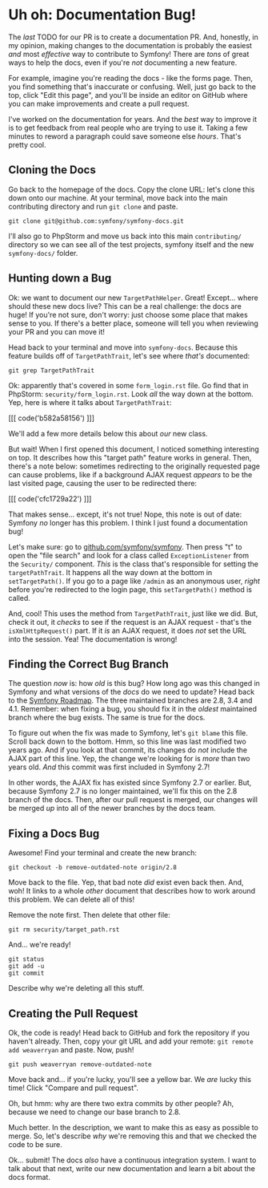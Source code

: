 # Uh oh: Documentation Bug!

The *last* TODO for our PR is to create a documentation PR. And, honestly, in my
opinion, making changes to the documentation is probably the easiest *and* most
*effective* way to contribute to Symfony! There are *tons* of great ways to help
the docs, even if you're *not* documenting a new feature.

For example, imagine you're reading the docs - like the forms page. Then, you find
something that's inaccurate or confusing. Well, just go back to the top, click
"Edit this page", and you'll be inside an editor on GitHub where you can make
improvements and create a pull request.

I've worked on the documentation for years. And the *best* way to improve it is
to get feedback from real people who are trying to use it. Taking a few minutes
to reword a paragraph could save someone else *hours*. That's pretty cool.

## Cloning the Docs

Go back to the homepage of the docs. Copy the clone URL: let's clone this down onto
our machine. At your terminal, move back into the main contributing directory
and run `git clone` and paste.

```terminal-silent
git clone git@github.com:symfony/symfony-docs.git
```

I'll also go to PhpStorm and move us back into this main `contributing/` directory
so we can see all of the test projects, symfony itself and the new `symfony-docs/`
folder.

## Hunting down a Bug

Ok: we want to document our new `TargetPathHelper`. Great! Except... where should
these new docs live? This can be a real challenge: the docs are huge! If you're
not sure, don't worry: just choose some place that makes sense to you. If there's
a better place, someone will tell you when reviewing your PR and you can move it!

Head back to your terminal and move into `symfony-docs`. Because this feature
builds off of `TargetPathTrait`, let's see where *that's* documented:

```terminal
git grep TargetPathTrait
```

Ok: apparently that's covered in some `form_login.rst` file. Go find that in
PhpStorm: `security/form_login.rst`. Look *all* the way down at the bottom. Yep,
here is where it talks about `TargetPathTrait`:

[[[ code('b582a58156') ]]]

We'll add a few more details below this about *our* new class.

But wait! When I first opened this document, I noticed something interesting on
top. It describes how this "target path" feature works in general. Then, there's
a note below: sometimes redirecting to the originally requested page can cause
problems, like if a background AJAX request *appears* to be the last visited page,
causing the user to be redirected there:

[[[ code('cfc1729a22') ]]]

That makes sense... except, it's not true! Nope, this note is out of date: Symfony
*no* longer has this problem. I think I just found a documentation bug!

Let's make sure: go to [github.com/symfony/symfony](https://github.com/symfony/symfony).
Then press "t" to open the "file search" and look for a class called `ExceptionListener`
from the `Security/` component. *This* is the class that's responsible for setting
the `targetPathTrait`. It happens all the way down at the bottom in `setTargetPath()`. If
you go to a page like `/admin` as an anonymous user, *right* before you're redirected
to the login page, this `setTargetPath()` method is called.

And, cool! This uses the method from `TargetPathTrait`, just like we did. But, check
it out, it *checks* to see if the request is an AJAX request - that's the
`isXmlHttpRequest()` part. If it *is* an AJAX request, it does *not* set the
URL into the session. Yea! The documentation is wrong!

## Finding the Correct Bug Branch

The question *now* is: how *old* is this bug? How long ago was this changed in
Symfony and what versions of the *docs* do we need to update? Head back to the
[Symfony Roadmap](https://symfony.com/roadmap). The three maintained branches
are 2.8, 3.4 and 4.1. Remember: when fixing a bug, you should fix it in the
*oldest* maintained branch where the bug exists. The same is true for the docs.

To figure out when the fix was made to Symfony, let's `git blame` this file.
Scroll back down to the bottom. Hmm, so this line was last modified two years
ago. And if you look at that commit, its changes do *not* include the AJAX part
of this line. Yep, the change we're looking for is *more* than two years old.
*And* this commit was first included in Symfony 2.7!

In other words, the AJAX fix has existed since Symfony 2.7 or earlier. But, because
Symfony 2.7 is no longer maintained, we'll fix this on the 2.8 branch of the docs.
Then, after our pull request is merged, our changes will be merged *up* into
all of the newer branches by the docs team.

## Fixing a Docs Bug

Awesome! Find your terminal and create the new branch:

```terminal
git checkout -b remove-outdated-note origin/2.8
```

Move back to the file. Yep, that bad note *did* exist even back then. And,
woh! It links to a whole *other* document that describes how to work around this
problem. We can delete all of this!

Remove the note first. Then delete that other file:

```terminal
git rm security/target_path.rst
```

And... we're ready!

```terminal
git status
git add -u
git commit
```

Describe why we're deleting all this stuff.

## Creating the Pull Request

Ok, the code is ready! Head back to GitHub and fork the repository if you haven't
already. Then, copy your git URL and add your remote: `git remote add weaverryan`
and paste. Now, push!

```terminal
git push weaverryan remove-outdated-note
```

Move back and... if you're lucky, you'll see a yellow bar. We *are* lucky this
time! Click "Compare and pull request".

Oh, but hmm: why are there two extra commits by other people? Ah, because we need
to change our base branch to 2.8.

Much better. In the description, we want to make this as easy as possible to merge.
So, let's describe *why* we're removing this and that we checked the code to be
sure.

Ok... submit! The docs *also* have a continuous integration system. I want
to talk about that next, write our new documentation and learn a bit about
the docs format.
